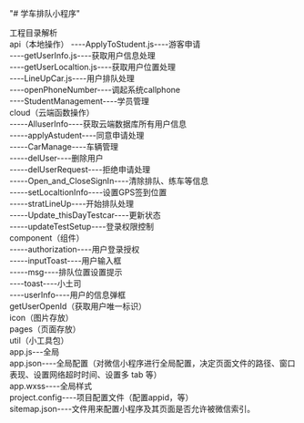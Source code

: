 "# 学车排队小程序"  

工程目录解析  
   api（本地操作）
   ----ApplyToStudent.js----游客申请  
   ----getUserInfo.js----获取用户信息处理  
   ----getUserLocaltion.js----获取用户位置处理  
   ----LineUpCar.js----用户排队处理  
   ----openPhoneNumber----调起系统callphone  
   ----StudentManagement----学员管理  
   cloud（云端函数操作）  
   -----AlluserInfo----获取云端数据库所有用户信息  
   -----applyAstudent----同意申请处理  
   -----CarManage----车辆管理  
   -----delUser----删除用户  
   -----delUserRequest----拒绝申请处理  
   -----Open_and_CloseSignIn----清除排队、练车等信息  
   -----setLocaltionInfo----设置GPS签到位置  
   -----stratLineUp----开始排队处理  
   -----Update_thisDayTestcar----更新状态  
   -----updateTestSetup----登录权限控制  
   component（组件）  
   -----authorization----用户登录授权  
   -----inputToast----用户输入框  
   -----msg----排队位置设置提示  
   ----toast----小土司  
   ----userInfo----用户的信息弹框  
   getUserOpenId（获取用户唯一标识）  
   icon（图片存放）  
   pages（页面存放）  
   util（小工具包）  
   app.js---全局  
   app.json----全局配置（对微信小程序进行全局配置，决定页面文件的路径、窗口表现、设置网络超时时间、设置多 tab 等）  
   app.wxss----全局样式  
   project.config----项目配置文件（配置appid，等）  
   sitemap.json----文件用来配置小程序及其页面是否允许被微信索引。  